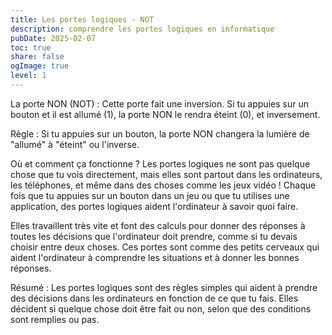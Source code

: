 ```yaml
---
title: Les portes logiques - NOT
description: comprendre les portes logiques en informatique
pubDate: 2025-02-07
toc: true
share: false
ogImage: true
level: 1
---
```


La porte NON (NOT) :
Cette porte fait une inversion. Si tu appuies sur un bouton et il est allumé (1), la porte NON le rendra éteint (0), et inversement.

Règle : Si tu appuies sur un bouton, la porte NON changera la lumière de "allumé" à "éteint" ou l'inverse.

Où et comment ça fonctionne ?
Les portes logiques ne sont pas quelque chose que tu vois directement, mais elles sont partout dans les ordinateurs, les téléphones, et même dans des choses comme les jeux vidéo ! Chaque fois que tu appuies sur un bouton dans un jeu ou que tu utilises une application, des portes logiques aident l'ordinateur à savoir quoi faire.

Elles travaillent très vite et font des calculs pour donner des réponses à toutes les décisions que l'ordinateur doit prendre, comme si tu devais choisir entre deux choses. Ces portes sont comme des petits cerveaux qui aident l'ordinateur à comprendre les situations et à donner les bonnes réponses.

Résumé :
Les portes logiques sont des règles simples qui aident à prendre des décisions dans les ordinateurs en fonction de ce que tu fais. Elles décident si quelque chose doit être fait ou non, selon que des conditions sont remplies ou pas.